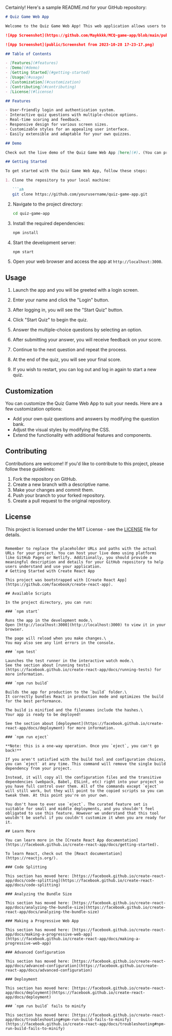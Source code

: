 Certainly! Here's a sample README.md for your GitHub repository:

```markdown
# Quiz Game Web App

Welcome to the Quiz Game Web App! This web application allows users to participate in a quiz, answer questions, and test their knowledge. It features a clean and user-friendly interface and is built with React.

![App Screenshot](https://github.com/Maykkkk/MCQ-game-app/blob/main/public/Screenshot%20from%202023-10-28%2017-23-17.png)

![App Screenshot](public/Screenshot from 2023-10-28 17-23-17.png)

## Table of Contents

- [Features](#features)
- [Demo](#demo)
- [Getting Started](#getting-started)
- [Usage](#usage)
- [Customization](#customization)
- [Contributing](#contributing)
- [License](#license)

## Features

- User-friendly login and authentication system.
- Interactive quiz questions with multiple-choice options.
- Real-time scoring and feedback.
- Responsive design for various screen sizes.
- Customizable styles for an appealing user interface.
- Easily extensible and adaptable for your own quizzes.

## Demo

Check out the live demo of the Quiz Game Web App [here](#). (You can provide the link to your hosted web app).

## Getting Started

To get started with the Quiz Game Web App, follow these steps:

1. Clone the repository to your local machine:

   ```sh
   git clone https://github.com/yourusername/quiz-game-app.git
   ```

2. Navigate to the project directory:

   ```sh
   cd quiz-game-app
   ```

3. Install the required dependencies:

   ```sh
   npm install
   ```

4. Start the development server:

   ```sh
   npm start
   ```

5. Open your web browser and access the app at `http://localhost:3000`.

## Usage

1. Launch the app and you will be greeted with a login screen.

2. Enter your name and click the "Login" button.

3. After logging in, you will see the "Start Quiz" button.

4. Click "Start Quiz" to begin the quiz.

5. Answer the multiple-choice questions by selecting an option.

6. After submitting your answer, you will receive feedback on your score.

7. Continue to the next question and repeat the process.

8. At the end of the quiz, you will see your final score.

9. If you wish to restart, you can log out and log in again to start a new quiz.

## Customization

You can customize the Quiz Game Web App to suit your needs. Here are a few customization options:

- Add your own quiz questions and answers by modifying the question bank.
- Adjust the visual styles by modifying the CSS.
- Extend the functionality with additional features and components.

## Contributing

Contributions are welcome! If you'd like to contribute to this project, please follow these guidelines:

1. Fork the repository on GitHub.
2. Create a new branch with a descriptive name.
3. Make your changes and commit them.
4. Push your branch to your forked repository.
5. Create a pull request to the original repository.

## License

This project is licensed under the MIT License - see the [LICENSE](LICENSE) file for details.
```

Remember to replace the placeholder URLs and paths with the actual URLs for your project. You can host your live demo using platforms like GitHub Pages or Netlify. Additionally, you should provide a meaningful description and details for your GitHub repository to help users understand and use your application.
# Getting Started with Create React App

This project was bootstrapped with [Create React App](https://github.com/facebook/create-react-app).

## Available Scripts

In the project directory, you can run:

### `npm start`

Runs the app in the development mode.\
Open [http://localhost:3000](http://localhost:3000) to view it in your browser.

The page will reload when you make changes.\
You may also see any lint errors in the console.

### `npm test`

Launches the test runner in the interactive watch mode.\
See the section about [running tests](https://facebook.github.io/create-react-app/docs/running-tests) for more information.

### `npm run build`

Builds the app for production to the `build` folder.\
It correctly bundles React in production mode and optimizes the build for the best performance.

The build is minified and the filenames include the hashes.\
Your app is ready to be deployed!

See the section about [deployment](https://facebook.github.io/create-react-app/docs/deployment) for more information.

### `npm run eject`

**Note: this is a one-way operation. Once you `eject`, you can't go back!**

If you aren't satisfied with the build tool and configuration choices, you can `eject` at any time. This command will remove the single build dependency from your project.

Instead, it will copy all the configuration files and the transitive dependencies (webpack, Babel, ESLint, etc) right into your project so you have full control over them. All of the commands except `eject` will still work, but they will point to the copied scripts so you can tweak them. At this point you're on your own.

You don't have to ever use `eject`. The curated feature set is suitable for small and middle deployments, and you shouldn't feel obligated to use this feature. However we understand that this tool wouldn't be useful if you couldn't customize it when you are ready for it.

## Learn More

You can learn more in the [Create React App documentation](https://facebook.github.io/create-react-app/docs/getting-started).

To learn React, check out the [React documentation](https://reactjs.org/).

### Code Splitting

This section has moved here: [https://facebook.github.io/create-react-app/docs/code-splitting](https://facebook.github.io/create-react-app/docs/code-splitting)

### Analyzing the Bundle Size

This section has moved here: [https://facebook.github.io/create-react-app/docs/analyzing-the-bundle-size](https://facebook.github.io/create-react-app/docs/analyzing-the-bundle-size)

### Making a Progressive Web App

This section has moved here: [https://facebook.github.io/create-react-app/docs/making-a-progressive-web-app](https://facebook.github.io/create-react-app/docs/making-a-progressive-web-app)

### Advanced Configuration

This section has moved here: [https://facebook.github.io/create-react-app/docs/advanced-configuration](https://facebook.github.io/create-react-app/docs/advanced-configuration)

### Deployment

This section has moved here: [https://facebook.github.io/create-react-app/docs/deployment](https://facebook.github.io/create-react-app/docs/deployment)

### `npm run build` fails to minify

This section has moved here: [https://facebook.github.io/create-react-app/docs/troubleshooting#npm-run-build-fails-to-minify](https://facebook.github.io/create-react-app/docs/troubleshooting#npm-run-build-fails-to-minify)
